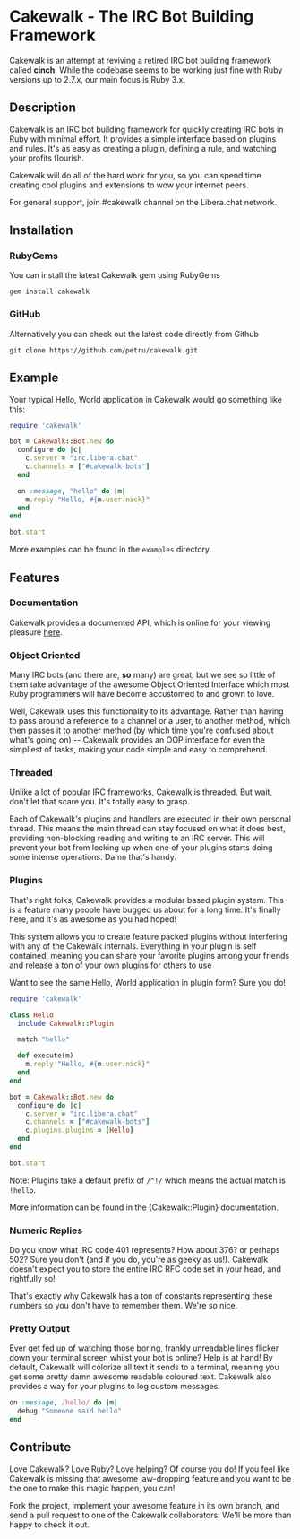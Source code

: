 Cakewalk - The IRC Bot Building Framework
=====================================

Cakewalk is an attempt at reviving a retired IRC bot building framework called **cinch**.
While the codebase seems to be working just fine with Ruby versions up to 2.7.x, our main
focus is Ruby 3.x.

Description
-----------

Cakewalk is an IRC bot building framework for quickly creating IRC bots in
Ruby with minimal effort. It provides a simple interface based on plugins and
rules. It's as easy as creating a plugin, defining a rule, and watching your
profits flourish.

Cakewalk will do all of the hard work for you, so you can spend time creating cool
plugins and extensions to wow your internet peers.

For general support, join #cakewalk channel on the Libera.chat network.

Installation
------------

### RubyGems

You can install the latest Cakewalk gem using RubyGems

```
gem install cakewalk
```

### GitHub

Alternatively you can check out the latest code directly from Github

```
git clone https://github.com/petru/cakewalk.git
```

Example
-------

Your typical Hello, World application in Cakewalk would go something like this:

```ruby
require 'cakewalk'

bot = Cakewalk::Bot.new do
  configure do |c|
    c.server = "irc.libera.chat"
    c.channels = ["#cakewalk-bots"]
  end

  on :message, "hello" do |m|
    m.reply "Hello, #{m.user.nick}"
  end
end

bot.start
```

More examples can be found in the `examples` directory.

Features
--------

### Documentation

Cakewalk provides a documented API, which is online for your viewing pleasure
[here](http://rubydoc.info/gems/cakewalk/frames).

### Object Oriented

Many IRC bots (and there are, **so** many) are great, but we see so little of
them take advantage of the awesome Object Oriented Interface which most Ruby
programmers will have become accustomed to and grown to love.

Well, Cakewalk uses this functionality to its advantage. Rather than having to
pass around a reference to a channel or a user, to another method, which then
passes it to another method (by which time you're confused about what's
going on) -- Cakewalk provides an OOP interface for even the simpliest of tasks,
making your code simple and easy to comprehend.

### Threaded

Unlike a lot of popular IRC frameworks, Cakewalk is threaded. But wait, don't let
that scare you. It's totally easy to grasp.

Each of Cakewalk's plugins and handlers are executed in their own personal thread.
This means the main thread can stay focused on what it does best, providing
non-blocking reading and writing to an IRC server. This will prevent your bot
from locking up when one of your plugins starts doing some intense operations.
Damn that's handy.

### Plugins

That's right folks, Cakewalk provides a modular based plugin system. This is a
feature many people have bugged us about for a long time. It's finally here,
and it's as awesome as you had hoped!

This system allows you to create feature packed plugins without interfering with
any of the Cakewalk internals. Everything in your plugin is self contained, meaning
you can share your favorite plugins among your friends and release a ton of
your own plugins for others to use

Want to see the same Hello, World application in plugin form? Sure you do!

```ruby
require 'cakewalk'

class Hello
  include Cakewalk::Plugin

  match "hello"

  def execute(m)
    m.reply "Hello, #{m.user.nick}"
  end
end

bot = Cakewalk::Bot.new do
  configure do |c|
    c.server = "irc.libera.chat"
    c.channels = ["#cakewalk-bots"]
    c.plugins.plugins = [Hello]
  end
end

bot.start
```

Note: Plugins take a default prefix of `/^!/` which means the actual match is `!hello`.

More information can be found in the {Cakewalk::Plugin} documentation.

### Numeric Replies

Do you know what IRC code 401 represents? How about 376? or perhaps 502?
Sure you don't (and if you do, you're as geeky as us!). Cakewalk doesn't expect you
to store the entire IRC RFC code set in your head, and rightfully so!

That's exactly why Cakewalk has a ton of constants representing these numbers
so you don't have to remember them. We're so nice.

### Pretty Output

Ever get fed up of watching those boring, frankly unreadable lines
flicker down your terminal screen whilst your bot is online? Help is
at hand! By default, Cakewalk will colorize all text it sends to a
terminal, meaning you get some pretty damn awesome readable coloured
text. Cakewalk also provides a way for your plugins to log custom
messages:

```ruby
on :message, /hello/ do |m|
  debug "Someone said hello"
end
```

Contribute
----------

Love Cakewalk? Love Ruby? Love helping? Of course you do! If you feel like Cakewalk
is missing that awesome jaw-dropping feature and you want to be the one to
make this magic happen, you can!

Fork the project, implement your awesome feature in its own branch, and send
a pull request to one of the Cakewalk collaborators. We'll be more than happy
to check it out.
